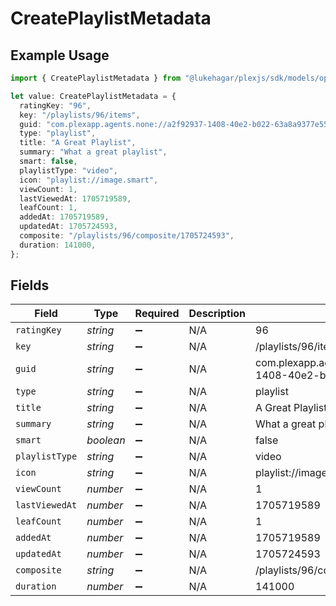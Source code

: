 # CreatePlaylistMetadata

## Example Usage

```typescript
import { CreatePlaylistMetadata } from "@lukehagar/plexjs/sdk/models/operations";

let value: CreatePlaylistMetadata = {
  ratingKey: "96",
  key: "/playlists/96/items",
  guid: "com.plexapp.agents.none://a2f92937-1408-40e2-b022-63a8a9377e55",
  type: "playlist",
  title: "A Great Playlist",
  summary: "What a great playlist",
  smart: false,
  playlistType: "video",
  icon: "playlist://image.smart",
  viewCount: 1,
  lastViewedAt: 1705719589,
  leafCount: 1,
  addedAt: 1705719589,
  updatedAt: 1705724593,
  composite: "/playlists/96/composite/1705724593",
  duration: 141000,
};
```

## Fields

| Field                                                          | Type                                                           | Required                                                       | Description                                                    | Example                                                        |
| -------------------------------------------------------------- | -------------------------------------------------------------- | -------------------------------------------------------------- | -------------------------------------------------------------- | -------------------------------------------------------------- |
| `ratingKey`                                                    | *string*                                                       | :heavy_minus_sign:                                             | N/A                                                            | 96                                                             |
| `key`                                                          | *string*                                                       | :heavy_minus_sign:                                             | N/A                                                            | /playlists/96/items                                            |
| `guid`                                                         | *string*                                                       | :heavy_minus_sign:                                             | N/A                                                            | com.plexapp.agents.none://a2f92937-1408-40e2-b022-63a8a9377e55 |
| `type`                                                         | *string*                                                       | :heavy_minus_sign:                                             | N/A                                                            | playlist                                                       |
| `title`                                                        | *string*                                                       | :heavy_minus_sign:                                             | N/A                                                            | A Great Playlist                                               |
| `summary`                                                      | *string*                                                       | :heavy_minus_sign:                                             | N/A                                                            | What a great playlist                                          |
| `smart`                                                        | *boolean*                                                      | :heavy_minus_sign:                                             | N/A                                                            | false                                                          |
| `playlistType`                                                 | *string*                                                       | :heavy_minus_sign:                                             | N/A                                                            | video                                                          |
| `icon`                                                         | *string*                                                       | :heavy_minus_sign:                                             | N/A                                                            | playlist://image.smart                                         |
| `viewCount`                                                    | *number*                                                       | :heavy_minus_sign:                                             | N/A                                                            | 1                                                              |
| `lastViewedAt`                                                 | *number*                                                       | :heavy_minus_sign:                                             | N/A                                                            | 1705719589                                                     |
| `leafCount`                                                    | *number*                                                       | :heavy_minus_sign:                                             | N/A                                                            | 1                                                              |
| `addedAt`                                                      | *number*                                                       | :heavy_minus_sign:                                             | N/A                                                            | 1705719589                                                     |
| `updatedAt`                                                    | *number*                                                       | :heavy_minus_sign:                                             | N/A                                                            | 1705724593                                                     |
| `composite`                                                    | *string*                                                       | :heavy_minus_sign:                                             | N/A                                                            | /playlists/96/composite/1705724593                             |
| `duration`                                                     | *number*                                                       | :heavy_minus_sign:                                             | N/A                                                            | 141000                                                         |